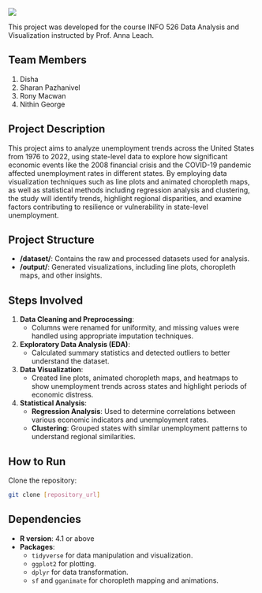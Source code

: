 <img style="display: block; margin-left: auto;
margin-right: auto" src="https://phoenixmed.arizona.edu/sites/default/files/campus/marcomm/brand/master-logo/2-ua-horizontal/ua_horiz_rgb_4.png"></img>

This project was developed for the course INFO 526 Data Analysis and Visualization instructed by Prof. Anna Leach.

## Team Members
1. Disha
2. Sharan Pazhanivel
3. Rony Macwan
4. Nithin George

## Project Description

This project aims to analyze unemployment trends across the United States from 1976 to 2022, using state-level data to explore how significant economic events like the 2008 financial crisis and the COVID-19 pandemic affected unemployment rates in different states. By employing data visualization techniques such as line plots and animated choropleth maps, as well as statistical methods including regression analysis and clustering, the study will identify trends, highlight regional disparities, and examine factors contributing to resilience or vulnerability in state-level unemployment.

## Project Structure

- **/dataset/**: Contains the raw and processed datasets used for analysis.
- **/output/**: Generated visualizations, including line plots, choropleth maps, and other insights.

## Steps Involved

1. **Data Cleaning and Preprocessing**:
   - Columns were renamed for uniformity, and missing values were handled using appropriate imputation techniques.
2. **Exploratory Data Analysis (EDA)**:
   - Calculated summary statistics and detected outliers to better understand the dataset.
3. **Data Visualization**:
   - Created line plots, animated choropleth maps, and heatmaps to show unemployment trends across states and highlight periods of economic distress.
4. **Statistical Analysis**:
   - **Regression Analysis**: Used to determine correlations between various economic indicators and unemployment rates.
   - **Clustering**: Grouped states with similar unemployment patterns to understand regional similarities.

## How to Run

   Clone the repository:
   ```bash
   git clone [repository_url]
   ```

## Dependencies
- **R version**: 4.1 or above
- **Packages**:
  - `tidyverse` for data manipulation and visualization.
  - `ggplot2` for plotting.
  - `dplyr` for data transformation.
  - `sf` and `gganimate` for choropleth mapping and animations.